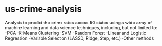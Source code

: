 # us-crime-analysis
Analysis to predict the crime rates across 50 states using a wide array of machine learning and data science techniques, including, but not limited to:
  -PCA
  -K-Means Clustering
  -SVM
  -Random Forest
  -Linear and Logistic Regression
  -Variable Selection (LASSO, Ridge, Step, etc.)
  -Other methods